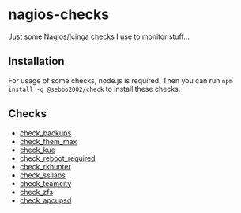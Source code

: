 # nagios-checks

Just some Nagios/Icinga checks I use to monitor stuff…


## Installation

For usage of some checks, node.js is required. Then you can run `npm install -g @sebbo2002/check` to install these checks.


## Checks

- [check_backups](./check_backups)
- [check_fhem_max](./check_fhem_max)
- [check_kue](./check_kue)
- [check_reboot_required](./check_reboot_required)
- [check_rkhunter](./check_rkhunter)
- [check_ssllabs](./check_ssllabs)
- [check_teamcity](./check_teamcity)
- [check_zfs](https://exchange.nagios.org/directory/Plugins/Uncategorized/Operating-Systems/Solaris/check_zfs/details)
- [check_apcupsd](https://github.com/HireChrisJohnston/nagios-apcupsd)